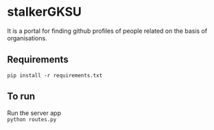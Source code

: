 # stalkerGKSU
It is a portal for finding github profiles of people related on the basis of organisations.

## Requirements

```pip install -r requirements.txt```

## To run

Run the server app
<br>
`python routes.py`
